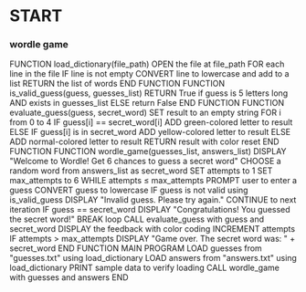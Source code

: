 # START
### wordle game
FUNCTION load_dictionary(file_path)
OPEN the file at file_path
FOR each line in the file
IF line is not empty
CONVERT line to lowercase and add to a list
RETURN the list of words
END FUNCTION
FUNCTION is_valid_guess(guess, guesses_list)
RETURN True if guess is 5 letters long AND exists in guesses_list
ELSE return False
END FUNCTION
FUNCTION evaluate_guess(guess, secret_word)
SET result to an empty string
FOR i from 0 to 4
IF guess[i] == secret_word[i]
ADD green-colored letter to result
ELSE IF guess[i] is in secret_word
ADD yellow-colored letter to result
ELSE
ADD normal-colored letter to result
RETURN result with color reset
END FUNCTION
FUNCTION wordle_game(guesses_list, answers_list)
DISPLAY "Welcome to Wordle! Get 6 chances to guess a secret word"
CHOOSE a random word from answers_list as secret_word
SET attempts to 1
SET max_attempts to 6
WHILE attempts ≤ max_attempts
PROMPT user to enter a guess
CONVERT guess to lowercase
IF guess is not valid using is_valid_guess 
DISPLAY "Invalid guess. Please try again." 
CONTINUE to next iteration
IF guess == secret_word 
DISPLAY "Congratulations! You guessed the secret word!" 
BREAK loop
CALL evaluate_guess with guess and secret_word 
DISPLAY the feedback with color coding
INCREMENT attempts
 IF attempts > max_attempts
DISPLAY "Game over. The secret word was: " + secret_word
END FUNCTION
MAIN PROGRAM
LOAD guesses from "guesses.txt" using load_dictionary 
LOAD answers from "answers.txt" using load_dictionary 
PRINT sample data to verify loading 
CALL wordle_game with guesses and answers
END
